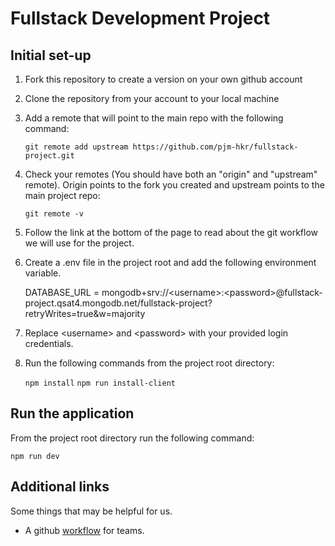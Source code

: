 # Fullstack Development Project

## Initial set-up

1. Fork this repository to create a version on your own github account

2. Clone the repository from your account to your local machine

3. Add a remote that will point to the main repo with the following command:

   `git remote add upstream https://github.com/pjm-hkr/fullstack-project.git`

4. Check your remotes (You should have both an "origin" and "upstream" remote). Origin points to the fork you created and upstream points to the main project repo:

   `git remote -v`

5. Follow the link at the bottom of the page to read about the git workflow we will use for the project.

6. Create a .env file in the project root and add the following environment variable.

   DATABASE_URL = mongodb+srv://&lt;username&gt;:&lt;password&gt;@fullstack-project.qsat4.mongodb.net/fullstack-project?retryWrites=true&w=majority

7. Replace &lt;username&gt; and &lt;password&gt; with your provided login credentials.

8. Run the following commands from the project root directory:

   `npm install`
   `npm run install-client`

## Run the application

From the project root directory run the following command:

`npm run dev`

## Additional links

Some things that may be helpful for us.

- A github [workflow](https://medium.com/@androidmatheny/using-git-and-github-on-group-projects-d636be2cdd4d) for teams.
